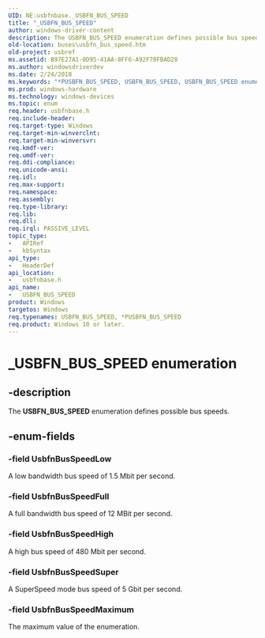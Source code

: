 ```yaml
---
UID: NE:usbfnbase._USBFN_BUS_SPEED
title: "_USBFN_BUS_SPEED"
author: windows-driver-content
description: The USBFN_BUS_SPEED enumeration defines possible bus speeds.
old-location: buses\usbfn_bus_speed.htm
old-project: usbref
ms.assetid: B97E27A1-0D95-41AA-8FF6-A92F70FBAD28
ms.author: windowsdriverdev
ms.date: 2/24/2018
ms.keywords: "*PUSBFN_BUS_SPEED, USBFN_BUS_SPEED, USBFN_BUS_SPEED enumeration [Buses], UsbfnBusSpeedFull, UsbfnBusSpeedHigh, UsbfnBusSpeedLow, UsbfnBusSpeedMaximum, UsbfnBusSpeedSuper, _USBFN_BUS_SPEED, buses.usbfn_bus_speed, usbfnbase/USBFN_BUS_SPEED, usbfnbase/UsbfnBusSpeedFull, usbfnbase/UsbfnBusSpeedHigh, usbfnbase/UsbfnBusSpeedLow, usbfnbase/UsbfnBusSpeedMaximum, usbfnbase/UsbfnBusSpeedSuper"
ms.prod: windows-hardware
ms.technology: windows-devices
ms.topic: enum
req.header: usbfnbase.h
req.include-header: 
req.target-type: Windows
req.target-min-winverclnt: 
req.target-min-winversvr: 
req.kmdf-ver: 
req.umdf-ver: 
req.ddi-compliance: 
req.unicode-ansi: 
req.idl: 
req.max-support: 
req.namespace: 
req.assembly: 
req.type-library: 
req.lib: 
req.dll: 
req.irql: PASSIVE_LEVEL
topic_type:
-	APIRef
-	kbSyntax
api_type:
-	HeaderDef
api_location:
-	usbfnbase.h
api_name:
-	USBFN_BUS_SPEED
product: Windows
targetos: Windows
req.typenames: USBFN_BUS_SPEED, *PUSBFN_BUS_SPEED
req.product: Windows 10 or later.
---
```


# _USBFN_BUS_SPEED enumeration


## -description


The <b>USBFN_BUS_SPEED</b> enumeration defines possible bus speeds.


## -enum-fields




### -field UsbfnBusSpeedLow

A low bandwidth bus speed of 1.5 Mbit per second.


### -field UsbfnBusSpeedFull

A full bandwidth bus speed of 12 MBit per second.


### -field UsbfnBusSpeedHigh

A high bus speed of 480 Mbit per second.


### -field UsbfnBusSpeedSuper

A SuperSpeed mode bus speed of 5 Gbit per second.


### -field UsbfnBusSpeedMaximum

The maximum value of the enumeration.

